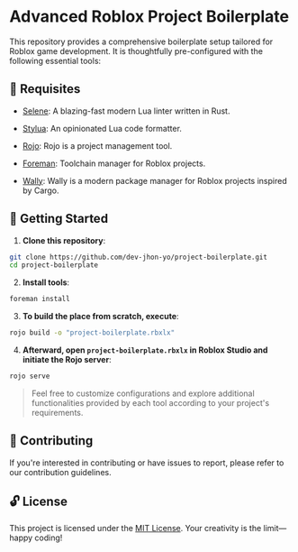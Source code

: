 # Advanced Roblox Project Boilerplate

This repository provides a comprehensive boilerplate setup tailored for Roblox game development. It is thoughtfully pre-configured with the following essential tools:

## 📕 Requisites

- [Selene](https://github.com/Kampfkarren/selene): A blazing-fast modern Lua linter written in Rust.

- [Stylua](https://github.com/JohnnyMorganz/StyLua): An opinionated Lua code formatter.

- [Rojo](https://github.com/rojo-rbx/rojo): Rojo is a project management tool.

- [Foreman](https://github.com/Roblox/foreman): Toolchain manager for Roblox projects.

- [Wally](https://github.com/UpliftGames/wally): Wally is a modern package manager for Roblox projects inspired by Cargo.

## 🚀 Getting Started

1. **Clone this repository**:

```bash
git clone https://github.com/dev-jhon-yo/project-boilerplate.git
cd project-boilerplate
```

2. **Install tools**:

```bash
foreman install
```

3. **To build the place from scratch, execute**:

```bash
rojo build -o "project-boilerplate.rbxlx"
```

4. **Afterward, open `project-boilerplate.rbxlx` in Roblox Studio and initiate the Rojo server**:

```bash
rojo serve
```

> Feel free to customize configurations and explore additional functionalities provided by each tool according to your project's requirements.

## 🤝 Contributing

If you're interested in contributing or have issues to report, please refer to our contribution guidelines.

## 🔓 License

This project is licensed under the [MIT License](https://mit-license.org). Your creativity is the limit—happy coding!
